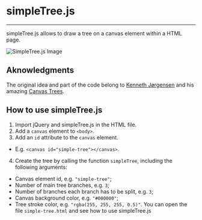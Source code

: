 # simpleTree.js
---------------

simpleTree.js allows to draw a tree on a canvas element within a HTML page.

![SimpleTree.js Image](/path/to/img.jpg "Example of SimpleTree.js in action")

## Aknowledgments
The original idea and part of the code belong to [Kenneth Jørgensen](http://kennethjorgensen.com/blog/) and his amazing [Canvas Trees](http://kennethjorgensen.com/blog/2014/canvas-trees/).

## How to use simpleTree.js
1. Import jQuery and simpleTree.js in the HTML file.
2. Add a `canvas` element to `<body>`.
3. Add an `id` attribute to the `canvas` element.
  * E.g. `<canvas id="simple-tree"></canvas>`.
4. Create the tree by calling the function `simpleTree`, including the following arguments:
  * Canvas element id, e.g. `"simple-tree"`;
  * Number of main tree branches, e.g. `3`;
  * Number of branches each branch has to be split, e.g. `3`;
  * Canvas background color, e.g. `"#000000"`;
  * Tree stroke color, e.g. `"rgba(255, 255, 255, 0.5)"`.
You can open the file `simple-tree.html` and see how to use simpleTree.js